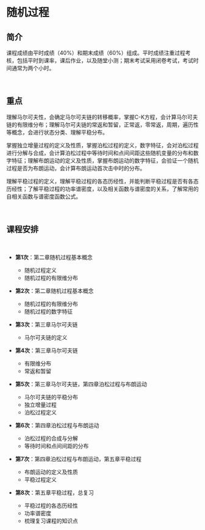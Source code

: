 # 随机过程

## 简介

课程成绩由平时成绩（40%）和期末成绩（60%）组成。平时成绩注重过程考核，包括平时到课率，课后作业，以及随堂小测；期末考试采用闭卷考试，考试时间通常为两个小时。

 


## 重点

理解马尔可夫性，会确定马尔可夫链的转移概率，掌握C-K方程，会计算马尔可夫链的有限维分布；理解马尔可夫链的常返和暂留，正常返，零常返，周期，遍历性等概念，会进行状态分类、理解平稳分布。

掌握独立增量过程的定义及性质，掌握泊松过程的定义，数字特征，会对泊松过程进行分解与合成，会计算泊松过程中等待时间和点间间距这些随机变量的分布和数字特征；理解布朗运动的定义及性质，掌握布朗运动的数字特征，会验证一个随机过程是否为布朗运动，会计算布朗运动首次击中时的分布。

理解平稳过程的定义，理解平稳过程的各态历经性，并能判断平稳过程是否有各态历经性；了解平稳过程的功率谱密度，以及相关函数与谱密度的关系，了解常用的自相关函数与谱密度函数公式。

 


## 课程安排

 
- **第1次**：第二章随机过程基本概念
  - 随机过程定义
  - 随机过程的有限维分布

- **第2次**：第二章随机过程基本概念
  - 随机过程的有限维分布
  - 随机过程的数字特征

- **第3次**：第三章马尔可夫链
  - 马尔可夫链的定义

- **第4次**：第三章马尔可夫链
  - 有限维分布
  - 常返和暂留

- **第5次**：第三章马尔可夫链，第四章泊松过程与布朗运动
  - 马尔可夫链的平稳分布
  - 独立增量过程
  - 泊松过程定义

- **第6次**：第四章泊松过程与布朗运动
  - 泊松过程的合成与分解
  - 等待时间和点间间距的分布

- **第7次**：第四章泊松过程与布朗运动，第五章平稳过程
  - 布朗运动的定义及性质
  - 平稳过程定义

- **第8次**：第五章平稳过程，总复习
  - 平稳过程的各态历经性
  - 功率谱密度
  - 梳理复习课程的知识点